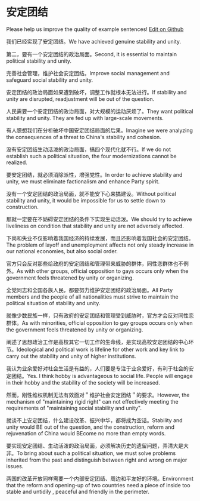# 安定团结

Please help us improve the quality of example sentences! [Edit on Github](https://github.com/jiyushe/jiyu-example-sentence-source/blob/main/chinese/andingtuanjie.md)

<p><span class="chinese">我们已经实现了安定团结。</span><span class="english">We have achieved genuine stability and unity.</span></p>

<p><span class="chinese">第二，要有一个安定团结的政治局面。</span><span class="english">Second, it is essential to maintain political stability and unity.</span></p>

<p><span class="chinese">完善社会管理，维护社会安定团结。</span><span class="english">Improve social management and safeguard social stability and unity.</span></p>

<p><span class="chinese">安定团结的政治局面如果遭到破坏，调整工作就根本无法进行。</span><span class="english">If stability and unity are disrupted, readjustment will be out of the question.</span></p>

<p><span class="chinese">人民需要一个安定团结的政治局面，对大规模的运动厌烦了。</span><span class="english">They want political stability and unity. They are fed up with large-scale movements.</span></p>

<p><span class="chinese">有人臆想我们在分析破坏中国安定团结局面的后果。</span><span class="english">Imagine we were analyzing the consequences of a threat to China's stability and cohesion.</span></p>

<p><span class="chinese">没有安定团结生动活泼的政治局面，搞四个现代化就不行。</span><span class="english">If we do not establish such a political situation, the four modernizations cannot be realized.</span></p>

<p><span class="chinese">要安定团结，就必须消除派性，增强党性。</span><span class="english">In order to achieve stability and unity, we must eliminate factionalism and enhance Party spirit.</span></p>

<p><span class="chinese">没有一个安定团结的政治局面，就不能安下心来搞建设。</span><span class="english">Without political stability and unity, it would be impossible for us to settle down to construction.</span></p>

<p><span class="chinese">那就一定要在不妨碍安定团结的条件下实现生动活泼。</span><span class="english">We should try to achieve liveliness on condition that stability and unity are not adversely affected.</span></p>

<p><span class="chinese">下岗和失业不仅影响着我国经济的持续发展，而且还影响着我国社会的安定团结。</span><span class="english">The problem of layoff and unemployment affects not only steady increase in our national economies, but also social order.</span></p>

<p><span class="chinese">官方只会反对那些给政府的安定团结和管理带来威胁的群体，同性恋群体也不例外。</span><span class="english">As with other groups, official opposition to gays occurs only when the government feels threatened by unity or organizing.</span></p>

<p><span class="chinese">全党同志和全国各族人民，都要努力维护安定团结的政治局面。</span><span class="english">All Party members and the people of all nationalities must strive to maintain the political situation of stability and unity.</span></p>

<p><span class="chinese">就像少数民族一样，只有政府的安定团结和管理受到威胁时，官方才会反对同性恋群体。</span><span class="english">As with minorities, official opposition to gay groups occurs only when the government feels threatened by unity or organizing.</span></p>

<p><span class="chinese">阐述了思想政治工作是高校其它一切工作的生命线，是实现高校安定团结的中心环节。</span><span class="english">Ideological and political work is lifeline for other work and key link to carry out the stability and unity of higher institutions.</span></p>

<p><span class="chinese">我认为业余爱好对社会生活是有益的，人们要是专注于业余爱好，有利于社会的安定团结。</span><span class="english">Yes. I think hobby is advantageous to social life. People will engage in their hobby and the stability of the society will be increased.</span></p>

<p><span class="chinese">然而，刚性维权机制无法有效面对＂维护社会安定团结＂的要求。</span><span class="english">However, the mechanism of "maintaining rigid right" can not effectively meeting the requirements of "maintaining social stability and unity".</span></p>

<p><span class="chinese">就谈不上安定团结，什么建设改革、振兴中华，都将成为空话。</span><span class="english">Stability and unity would BE out of the question, and the construction, reform and rejuvenation of China would BEcome no more than empty words.</span></p>

<p><span class="chinese">要实现安定团结、生动活泼的政治局面，必须解决历史的遗留问题，弄清大是大非。</span><span class="english">To bring about such a political situation, we must solve problems inherited from the past and distinguish between right and wrong on major issues.</span></p>

<p><span class="chinese">两国的改革开放同样需要一个内部安定团结、周边和平友好的环境。</span><span class="english">Environment that the reform and opening-up of two countries need a piece of inside too stable and untidily , peaceful and friendly in the perimeter.</span></p>

